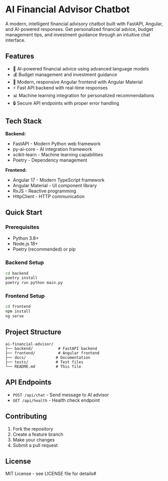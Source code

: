 # AI Financial Advisor Chatbot

A modern, intelligent financial advisory chatbot built with FastAPI, Angular, and AI-powered responses. Get personalized financial advice, budget management tips, and investment guidance through an intuitive chat interface.

## Features

- 🤖 AI-powered financial advice using advanced language models
- 💰 Budget management and investment guidance
- 🎨 Modern, responsive Angular frontend with Angular Material
- ⚡ Fast API backend with real-time responses
- 📊 Machine learning integration for personalized recommendations
- 🔒 Secure API endpoints with proper error handling

## Tech Stack

**Backend:**
- FastAPI - Modern Python web framework
- py-ai-core - AI integration framework
- scikit-learn - Machine learning capabilities
- Poetry - Dependency management

**Frontend:**
- Angular 17 - Modern TypeScript framework
- Angular Material - UI component library
- RxJS - Reactive programming
- HttpClient - HTTP communication

## Quick Start

### Prerequisites
- Python 3.8+
- Node.js 18+
- Poetry (recommended) or pip

### Backend Setup
```bash
cd backend
poetry install
poetry run python main.py
```

### Frontend Setup
```bash
cd frontend
npm install
ng serve
```

## Project Structure

```
ai-financial-advisor/
├── backend/           # FastAPI backend
├── frontend/          # Angular frontend
├── docs/             # Documentation
├── tests/            # Test files
└── README.md         # This file
```

## API Endpoints

- `POST /api/chat` - Send message to AI advisor
- `GET /api/health` - Health check endpoint

## Contributing

1. Fork the repository
2. Create a feature branch
3. Make your changes
4. Submit a pull request

## License

MIT License - see LICENSE file for details#
